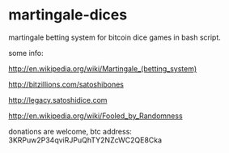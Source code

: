 martingale-dices
================

martingale betting system for bitcoin dice games in bash script. 

some info:

http://en.wikipedia.org/wiki/Martingale_(betting_system)

http://bitzillions.com/satoshibones

http://legacy.satoshidice.com

http://en.wikipedia.org/wiki/Fooled_by_Randomness


donations are welcome, btc address: 3KRPuw2P34qviRJPuQhTY2NZcWC2QE8Cka